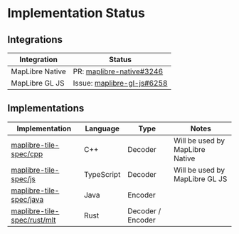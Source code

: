 # Implementation Status

## Integrations

| Integration | Status |
|---|---|
| MapLibre Native | PR: [maplibre-native#3246](https://github.com/maplibre/maplibre-native/pull/3246) |
| MapLibre GL JS | Issue: [maplibre-gl-js#6258](https://github.com/maplibre/maplibre-gl-js/issues/6258) |

## Implementations

| Implementation | Language | Type | Notes |
|---|---|---|---|
| [maplibre-tile-spec/cpp](https://github.com/maplibre/maplibre-tile-spec/tree/main/cpp) | C++ | Decoder | Will be used by MapLibre Native |
| [maplibre-tile-spec/js](https://github.com/maplibre/maplibre-tile-spec/tree/main/js) | TypeScript | Decoder | Will be used by MapLibre GL JS |
| [maplibre-tile-spec/java](https://github.com/maplibre/maplibre-tile-spec/tree/main/java) | Java | Encoder | |
| [maplibre-tile-spec/rust/mlt](https://github.com/maplibre/maplibre-tile-spec/tree/main/rust/mlt) | Rust | Decoder / Encoder | |
